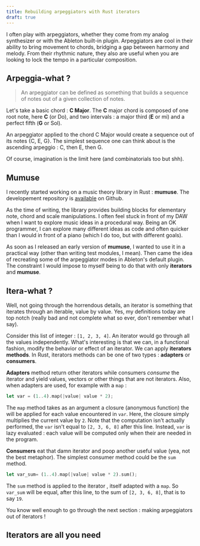 ```yaml
---
title: Rebuilding arpeggiators with Rust iterators
draft: true
---
```


I often play with arpeggiators, whether they come from my analog synthesizer or with the Ableton built-in plugin. Arpeggiators are cool in their ability to bring movement to chords, bridging a gap between harmony and melody. From their rhythmic nature, they also are useful when you are looking to lock the tempo in a particular composition.

## Arpeggia-what ?

> An arpeggiator can be defined as something that builds a sequence of notes out of a given collection of notes.

 Let's take a basic chord : **C Major**. The **C** major chord is composed of one root note, here **C** (or Do), and two intervals : a major third (**E** or mi) and a perfect fifth (**G** or Sol).

An arpeggiator applied to the chord C Major would create a sequence out of its notes {C, E, G}.
The simplest sequence one can think about is the ascending arpeggio : C, then E, then G.

Of course, imagination is the limit here (and combinatorials too but shh).

## Mumuse

I recently started working on a music theory library in Rust : **mumuse**. The developement repository is [available](https://github.com/alelouis/mumuse) on Github.

As the time of writing, the library provides building blocks for elementary note, chord and scale manipulations. I often feel stuck in front of my DAW when I want to explore music ideas in a procedural way. Being an OK programmer, I can explore many different ideas as code and often quicker than I would in front of a piano (which I do too, but with different goals).

As soon as I released an early version of **mumuse**, I wanted to use it in a practical way (other than writing test modules, I mean). Then came the idea of recreating some of the arpeggiator modes in Ableton's default plugin. The constraint I would impose to myself being to do that with only **iterators** and **mumuse**.

## Itera-what ? 

Well, not going through the horrendous details, an iterator is something that iterates through an iterable, value by value. Yes, my definitions today are top notch (really bad and not complete what so ever, don't remember what I say). 

Consider this list of integer : `[1, 2, 3, 4]`. An iterator would go through all the values independently. What's interesting is that we can, in a functional fashion, modify the behavior or effect of an iterator. We can apply **iterators methods**. In Rust, iterators methods can be one of two types : **adapters** or **consumers**. 

**Adapters** method return other iterators while consumers *consume* the iterator and yield values, vectors or other things that are not iterators. Also, when adapters are used, for example with a `map` : 

```rust 
let var = (1..4).map(|value| value * 2);
```

The `map` method takes as an argument a closure (anonymous function) the will be applied for each value encountered in `var`. Here, the closure simply multiplies the current value by `2`. Note that the computation isn't actually performed, the `var` isn't equal to `[2, 3, 6, 8]` after this line. Instead, `var` is lazy evaluated : each value will be computed only when their are needed in the program.

**Consumers** eat that damn iterator and poop another useful value (yea, not the best metaphor). The simplest consumer method could be the `sum` method.

```rust 
let var_sum= (1..4).map(|value| value * 2).sum();
```
The `sum` method is applied to the iterator , itself adapted with a `map`. So `var_sum` will be equal, after this line, to the sum of `[2, 3, 6, 8]`, that is to say `19`.

You know well enough to go through the next section : making arpeggiators out of iterators !

## Iterators are all you need

